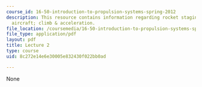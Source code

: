 ```yaml
---
course_id: 16-50-introduction-to-propulsion-systems-spring-2012
description: This resource contains information regarding rocket staging; range of
  aircraft; climb & acceleration.
file_location: /coursemedia/16-50-introduction-to-propulsion-systems-spring-2012/8c272e14e6e30005e832430f022bb0ad_MIT16_50S12_lec2.pdf
file_type: application/pdf
layout: pdf
title: Lecture 2
type: course
uid: 8c272e14e6e30005e832430f022bb0ad

---
```

None